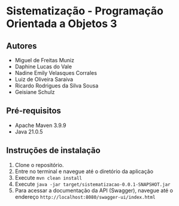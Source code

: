 # Sistematização - Programação Orientada a Objetos 3

## Autores
- Miguel de Freitas Muniz 
- Daphine Lucas do Vale 
- Nadine Emily Velasques Corrales
- Luiz de Oliveira Saraiva 
- Ricardo Rodrigues da Silva Sousa
- Geisiane Schulz 

## Pré-requisitos
- Apache Maven 3.9.9
- Java 21.0.5

## Instruções de instalação
1. Clone o repositório.
2. Entre no terminal e navegue até o diretório da aplicação
3. Execute ```mvn clean install```
4. Execute ```java -jar target/sistematizacao-0.0.1-SNAPSHOT.jar```
5. Para acessar a documentação da API (Swagger), navegue até o endereço ```http://localhost:8080/swagger-ui/index.html```

